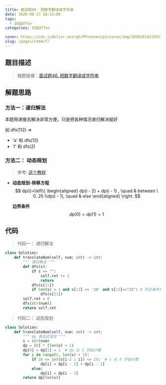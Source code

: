 ```yaml
---
title: 面试题46. 把数字翻译成字符串
date: 2020-08-17 18:15:00
tags: 
  - 剑指Offer
categories: 剑指Offer

cover: https://cdn.jsdelivr.net/gh/PPsteven/pictures/img/20201014133927.png
slug: /pages/c444cf/
---
```


## 题目描述

> 做题链接：[面试题46. 把数字翻译成字符串](https://leetcode-cn.com/problems/ba-shu-zi-fan-yi-cheng-zi-fu-chuan-lcof/)

<!--more-->

## 解题思路

### 方法一：递归解法

本题用递推去解决非常方便，只是把各种情况递归解决就好

如 dfs(112) =>

- 'a' 和 dfs(12) 
- 'I'  和 dfs(2)            

### 方法二： 动态规划

> 参考:  [这个教程](https://leetcode-cn.com/problems/ba-shu-zi-fan-yi-cheng-zi-fu-chuan-lcof/solution/mian-shi-ti-46-ba-shu-zi-fan-yi-cheng-zi-fu-chua-6/)

- **动态规划-转移方程**
  $$
  dp(i)=\left\{ \begin{aligned} dp(i - 2) + dp(i - 1) , \quad & between \ 0..25 
   \\dp(i - 1), \quad & else \end{aligned} \right.
  $$


  **边界条件**
$$
  dp(0) = dp(1) = 1
$$


## 代码

> 代码一： 递归解法

```python
class Solution:
    def translateNum(self, num: int) -> int:
        """ 递归解法 """
        def dfs(s):
            if s == "": 
                self.ret += 1
                return 
            dfs(s[1:])
            if len(s) > 1 and s[:2] >= '10' and s[:2]<="25": # 符合条件就继续向下
                dfs(s[2:])
        self.ret = 0
        dfs(str(num))
        return self.ret
```

> 代码二： 动态规划

```python
class Solution:
    def translateNum(self, num: int) -> int:
        """ dp 表达式改写 """
        s = str(num)
        dp = [0] * (len(s) + 1)
        dp[0] = dp[1] = 1  # dp 从 1 开始计数
        for i in range(2, len(s) + 1): 
            if 10 <= int(s[i-2 : i]) <= 25:  # s 从 0 开始计数
                dp[i] = dp[i - 1] + dp[i - 2]
            else:
                dp[i] = dp[i - 1]
        return dp[len(s)]
```

